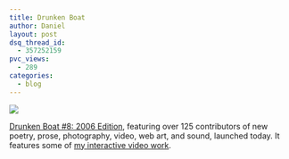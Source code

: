 ```yaml
---
title: Drunken Boat
author: Daniel
layout: post
dsq_thread_id:
  - 357252159
pvc_views:
  - 289
categories:
  - blog
---
```

<p><a href="http://drunkenboat.com/"><img src="http://shiffman.net/wp-content/uploads/2006/09/drunkenboat.jpg"/></a></p>
<p><a href="http://drunkenboat.com/">Drunken Boat #8: 2006 Edition</a>, featuring over 125 contributors of new poetry, prose, photography, video, web art, and sound, launched today.  It features some of <a href="http://drunkenboat.com/db8/index.html">my interactive video work</a>.</p>
